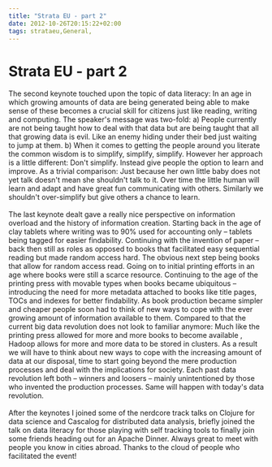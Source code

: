 ```yaml
---
title: "Strata EU - part 2"
date: 2012-10-26T20:15:22+02:00
tags: strataeu,General,
---
```


# Strata EU - part 2


The second keynote touched upon the topic of data literacy: In an age in which growing amounts of data are being 
generated being able to make sense of these becomes a crucial skill for citizens just like reading, writing and 
computing. The speaker's message was two-fold: a) People currently are not being taught how to deal with that data but 
are being taught that all that growing data is evil. Like an enemy hiding under their bed just waiting to jump at them. 
b) When it comes to getting the people around you literate the common wisdom is to simplify, simplify, simplify. 
However her approach is a little different: Don't simplify. Instead give people the option to learn and improve. As a 
trivial comparison: Just because her own little baby does not yet talk doesn't mean she shouldn't talk to it. Over time 
the little human will learn and adapt and have great fun communicating with others. Similarly we shouldn't 
over-simplify but give others a chance to learn.<br><br>The last keynote dealt gave a really nice perspective on 
information overload and the history of information creation. Starting back in the age of clay tablets where writing 
was to 90% used for accounting only – tablets being tagged for easier findability. Continuing with the invention of 
paper – back then still as roles as opposed to books that facilitated easy sequential reading but made random access 
hard. The obvious next step being books that allow for random access read. Going on to initial printing efforts in an 
age where books were still a scarce resource. Continuing to the age of the printing press with movable types when books 
became ubiquitous – introducing the need for more metadata attached to books like title pages, TOCs and indexes for 
better findability. As book production became simpler and cheaper people soon had to think of new ways to cope with the 
ever growing amount of information available to them. Compared to that the current big data revolution does not look to 
familiar anymore: Much like the printing press allowed for more and more books to become available , Hadoop allows for 
more and more data to be stored in clusters. As a result we will have to think about new ways to cope with the 
increasing amount of data at our disposal, time to start going beyond the mere production processes and deal with the 
implications for society. Each past data revolution left both – winners and loosers – mainly unintentioned by those who 
invented the production processes. Same will happen with today's data revolution.<br><br>After the keynotes I joined 
some of the nerdcore track talks on Clojure for data science and Cascalog for distributed data analysis, briefly joined 
the talk on data literacy for those playing with self tracking tools to finally join some friends heading out for an 
Apache Dinner. Always great to meet with people you know in cities abroad. Thanks to the cloud of people who 
facilitated the event!<br><br>
